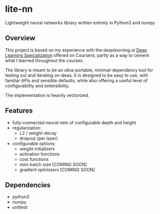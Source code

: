 # lite-nn
Lightweight neural networks library written entirely in Python3 and numpy

## Overview
This project is based on my experience with the *deeplearning.ai* [Deep Learning Specialization](https://www.coursera.org/specializations/deep-learning) offered on Coursera, partly as a way to cement what I learned throughout the courses.

The library is meant to be an ultra-portable, minimal-dependency tool for testing out and iterating on ideas. It is designed to be easy to use, with familiar APIs and sensible defaults, while also offering a useful level of configurability and extensibility.

The implementation is heavily vectorized.

## Features
- fully-connected neural nets of configurable depth and height
- regularization:
  - L2 / weight-decay
  - dropout (per layer)
- configurable options:
  - weight initializers
  - activation functions
  - cost functions
  - mini-batch size [COMING SOON]
  - gradient optimizers [COMING SOON]

## Dependencies
- python3
- numpy
- unittest
